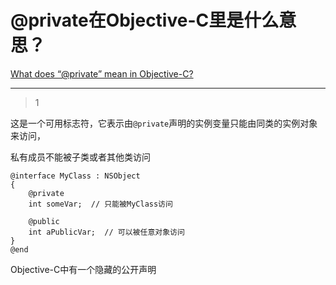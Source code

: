 # @private在Objective-C里是什么意思？
[What does “@private” mean in Objective-C?](https://stackoverflow.com/questions/844658/what-does-private-mean-in-objective-c)

___



> 1

这是一个可用标志符，它表示由`@private`声明的实例变量只能由同类的实例对象来访问，

私有成员不能被子类或者其他类访问

```
@interface MyClass : NSObject
{
    @private
    int someVar;  // 只能被MyClass访问

    @public
    int aPublicVar;  // 可以被任意对象访问
}
@end
```

Objective-C中有一个隐藏的公开声明